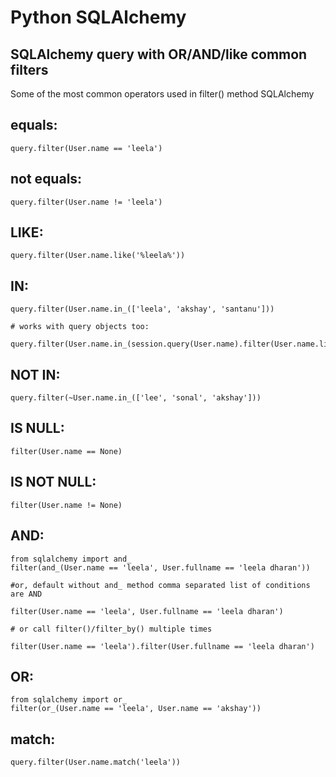 # Python SQLAlchemy

## SQLAlchemy query with OR/AND/like common filters

Some of the most common operators used in filter() method SQLAlchemy

## equals:

```
query.filter(User.name == 'leela')
```

## not equals:

```
query.filter(User.name != 'leela')
```

## LIKE:

```
query.filter(User.name.like('%leela%'))
```

## IN:

```
query.filter(User.name.in_(['leela', 'akshay', 'santanu']))

# works with query objects too:

query.filter(User.name.in_(session.query(User.name).filter(User.name.like('%santanu%'))))
```

## NOT IN:

```
query.filter(~User.name.in_(['lee', 'sonal', 'akshay']))
```

## IS NULL:

```
filter(User.name == None)
```

## IS NOT NULL:

```
filter(User.name != None)
```

## AND:

```
from sqlalchemy import and_
filter(and_(User.name == 'leela', User.fullname == 'leela dharan'))

#or, default without and_ method comma separated list of conditions are AND

filter(User.name == 'leela', User.fullname == 'leela dharan')

# or call filter()/filter_by() multiple times

filter(User.name == 'leela').filter(User.fullname == 'leela dharan')
```

## OR:

```
from sqlalchemy import or_
filter(or_(User.name == 'leela', User.name == 'akshay'))
```

## match:

```
query.filter(User.name.match('leela'))
```
